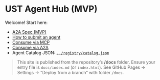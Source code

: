 # UST Agent Hub (MVP)

Welcome! Start here:

- [A2A Spec (MVP)](./a2a-spec.md)
- [How to submit an agent](./submit.md)
- [Consume via MCP](./consume-mcp.md)
- [Consume via A2A](./consume-a2a.md)
- Agent Catalog JSON: [`../registry/catalog.json`](../registry/catalog.json)

> This site is published from the repository’s **/docs** folder. Ensure your entry file is `docs/index.md` (or `index.html`). See GitHub Pages → Settings → “Deploy from a branch” with folder `/docs`. 
